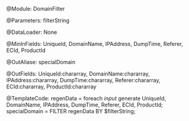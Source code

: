 @Module:
DomainFilter

@Parameters:
filterString

@DataLoader:
None

@MinInFields:
UniqueId, DomainName, IPAddress, DumpTime, Referer, ECId, ProductId

@OutAliase:
specialDomain

@OutFields:
UniqueId:chararray, DomainName:chararray, IPAddress:chararray, DumpTime:chararray, Referer:chararray, ECId:chararray, ProductId:chararray

@TemplateCode:
regenData = foreach $input$ generate UniqueId, DomainName, IPAddress, DumpTime, Referer, ECId, ProductId;
specialDomain = FILTER regenData BY $filterString;



